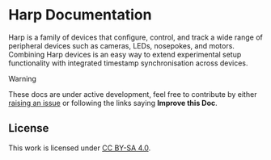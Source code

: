 # **Harp** Documentation

Harp is a family of devices that configure, control, and track a wide range of peripheral devices such as cameras, LEDs, nosepokes, and motors. Combining Harp devices is an easy way to extend experimental setup functionality with integrated timestamp synchronisation across devices.

> [!Warning]
> These docs are under active development, feel free to contribute by either [raising an issue](https://github.com/harp-tech/community/issues) or following the links saying **Improve this Doc**.

## License

This work is licensed under [CC BY-SA 4.0](https://creativecommons.org/licenses/by-sa/4.0/).